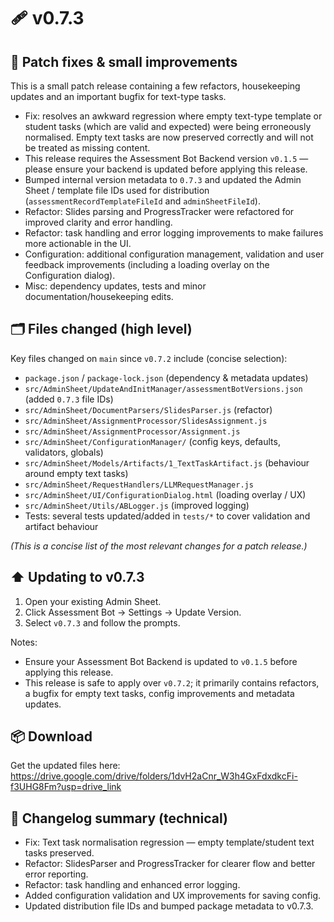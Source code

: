 # 🩹 v0.7.3

## 🔧 Patch fixes & small improvements

This is a small patch release containing a few refactors, housekeeping updates and an important bugfix for text-type tasks.

- Fix: resolves an awkward regression where empty text-type template or student tasks (which are valid and expected) were being erroneously normalised. Empty text tasks are now preserved correctly and will not be treated as missing content.
- This release requires the Assessment Bot Backend version `v0.1.5` — please ensure your backend is updated before applying this release.
- Bumped internal version metadata to `0.7.3` and updated the Admin Sheet / template file IDs used for distribution (`assessmentRecordTemplateFileId` and `adminSheetFileId`).
- Refactor: Slides parsing and ProgressTracker were refactored for improved clarity and error handling.
- Refactor: task handling and error logging improvements to make failures more actionable in the UI.
- Configuration: additional configuration management, validation and user feedback improvements (including a loading overlay on the Configuration dialog).
- Misc: dependency updates, tests and minor documentation/housekeeping edits.

## 🗂 Files changed (high level)

Key files changed on `main` since `v0.7.2` include (concise selection):

- `package.json` / `package-lock.json` (dependency & metadata updates)
- `src/AdminSheet/UpdateAndInitManager/assessmentBotVersions.json` (added `0.7.3` file IDs)
- `src/AdminSheet/DocumentParsers/SlidesParser.js` (refactor)
- `src/AdminSheet/AssignmentProcessor/SlidesAssignment.js`
- `src/AdminSheet/AssignmentProcessor/Assignment.js`
- `src/AdminSheet/ConfigurationManager/` (config keys, defaults, validators, globals)
- `src/AdminSheet/Models/Artifacts/1_TextTaskArtifact.js` (behaviour around empty text tasks)
- `src/AdminSheet/RequestHandlers/LLMRequestManager.js`
- `src/AdminSheet/UI/ConfigurationDialog.html` (loading overlay / UX)
- `src/AdminSheet/Utils/ABLogger.js` (improved logging)
- Tests: several tests updated/added in `tests/*` to cover validation and artifact behaviour

_(This is a concise list of the most relevant changes for a patch release.)_

## ⬆️ Updating to v0.7.3

1. Open your existing Admin Sheet.
2. Click Assessment Bot -> Settings -> Update Version.
3. Select `v0.7.3` and follow the prompts.

Notes:

- Ensure your Assessment Bot Backend is updated to `v0.1.5` before applying this release.
- This release is safe to apply over `v0.7.2`; it primarily contains refactors, a bugfix for empty text tasks, config improvements and metadata updates.

## 📦 Download

Get the updated files here: https://drive.google.com/drive/folders/1dvH2aCnr_W3h4GxFdxdkcFi-f3UHG8Fm?usp=drive_link

## 🧾 Changelog summary (technical)

- Fix: Text task normalisation regression — empty template/student text tasks preserved.
- Refactor: SlidesParser and ProgressTracker for clearer flow and better error reporting.
- Refactor: task handling and enhanced error logging.
- Added configuration validation and UX improvements for saving config.
- Updated distribution file IDs and bumped package metadata to v0.7.3.
